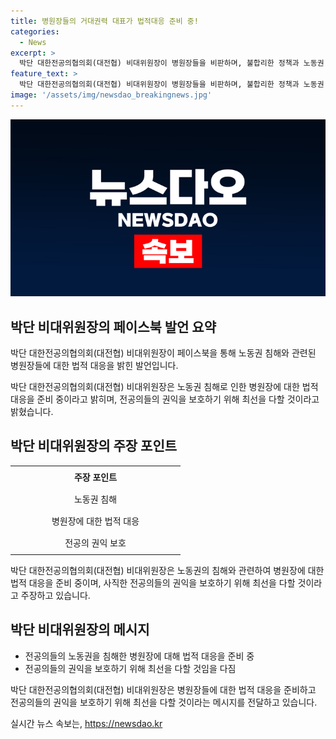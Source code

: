 ```yaml
---
title: 병원장들의 거대권력 대표가 법적대응 준비 중!
categories:
  - News
excerpt: >
  박단 대한전공의협의회(대전협) 비대위원장이 병원장들을 비판하며, 불합리한 정책과 노동권 침해에 대해 제기하고, 병원장 상대로 민·형사 소송을 준비 중이라고 밝혔다. 수련병원들은 정부의 데드라인으로 사직 처리에 들어갔고, 전국 수련병원들은 하반기 전공의 모집을 위해 전공의 결원 규모를 제출해야 한다. 박 위원장은 전공의들의 노동권을 침해한 병원장에 대해 법적 대응을 준비하고, 사직한 전공의들의 권익을 보호하기 위해 최선을 다할 것이라고 강조했다.
feature_text: >
  박단 대한전공의협의회(대전협) 비대위원장이 병원장들을 비판하며, 불합리한 정책과 노동권 침해에 대해 제기하고, 병원장 상대로 민·형사 소송을 준비 중이라고 밝혔다. 수련병원들은 정부의 데드라인으로 사직 처리에 들어갔고, 전국 수련병원들은 하반기 전공의 모집을 위해 전공의 결원 규모를 제출해야 한다. 박 위원장은 전공의들의 노동권을 침해한 병원장에 대해 법적 대응을 준비하고, 사직한 전공의들의 권익을 보호하기 위해 최선을 다할 것이라고 강조했다.
image: '/assets/img/newsdao_breakingnews.jpg'
---
```


<p><img src="/assets/img/newsdao_breakingnews.jpg" alt="ontimetimes 속보" /></p>

<h2 data-ke-size="size26">박단 비대위원장의 페이스북 발언 요약</h2>

<p>박단 대한전공의협의회(대전협) 비대위원장이 페이스북을 통해 노동권 침해와 관련된 병원장들에 대한 법적 대응을 밝힌 발언입니다.</p>

<p data-ke-size="size16">박단 대한전공의협의회(대전협) 비대위원장은 노동권 침해로 인한 병원장에 대한 법적 대응을 준비 중이라고 밝히며, 전공의들의 권익을 보호하기 위해 최선을 다할 것이라고 밝혔습니다.</p>

<h2 data-ke-size="size26">박단 비대위원장의 주장 포인트</h2>

<table>
   <tbody>
      <tr>
         <td style="text-align: center; width: 258px; height: 30px;"><b>주장 포인트</b></td>
      </tr>
      <tr>
         <td style="text-align: center; width: 258px; height: 30px;">노동권 침해</td>
      </tr>
      <tr>
         <td style="text-align: center; width: 258px; height: 30px;">병원장에 대한 법적 대응</td>
      </tr>
      <tr>
         <td style="text-align: center; width: 258px; height: 30px;">전공의 권익 보호</td>
      </tr>
   </tbody>
</table>

<p data-ke-size="size16">박단 대한전공의협의회(대전협) 비대위원장은 노동권의 침해와 관련하여 병원장에 대한 법적 대응을 준비 중이며, 사직한 전공의들의 권익을 보호하기 위해 최선을 다할 것이라고 주장하고 있습니다.</p>

<h2 data-ke-size="size26">박단 비대위원장의 메시지</h2>

<ul>
   <li>전공의들의 노동권을 침해한 병원장에 대해 법적 대응을 준비 중</li>
   <li>전공의들의 권익을 보호하기 위해 최선을 다할 것임을 다짐</li>
</ul>

<p data-ke-size="size16">박단 대한전공의협의회(대전협) 비대위원장은 병원장들에 대한 법적 대응을 준비하고 전공의들의 권익을 보호하기 위해 최선을 다할 것이라는 메시지를 전달하고 있습니다.</p>
실시간 뉴스 속보는, <a href="https://newsdao.kr" rel="dofollow">https://newsdao.kr</a>


